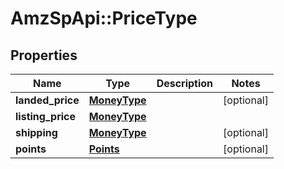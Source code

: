 # AmzSpApi::PriceType

## Properties
Name | Type | Description | Notes
------------ | ------------- | ------------- | -------------
**landed_price** | [**MoneyType**](MoneyType.md) |  | [optional] 
**listing_price** | [**MoneyType**](MoneyType.md) |  | 
**shipping** | [**MoneyType**](MoneyType.md) |  | [optional] 
**points** | [**Points**](Points.md) |  | [optional] 

